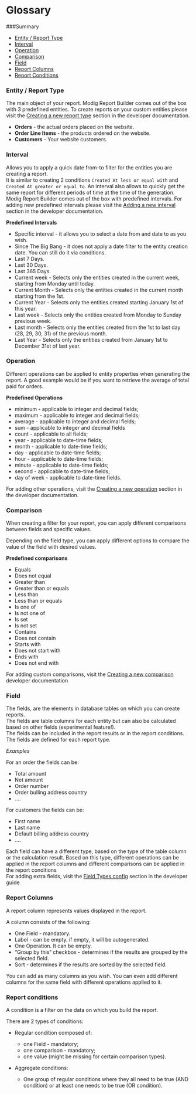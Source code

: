 # Glossary

###Summary

 - [Entity / Report Type](#entity--report-type)
 - [Interval](#interval)
 - [Operation](#operation)
 - [Comparison](#comparison)
 - [Field](#field)
 - [Report Columns](#report-columns)
 - [Report Conditions](#report-conditions)

<a id="entity--report-type"></a>
### Entity / Report Type
The main object of your report. Modig Report Builder comes out of the box with 3 predefined entities. To create reports on your custom entities please visit the [Creating a new report type](03-Developer-Guide.md#creating-a-new-report-type) section in the developer documentation.  

 - **Orders** - the actual orders placed on the website.
 - **Order Line Items** - the products ordered on the website.
 - **Customers** - Your website customers.

<a id="interval"></a>
### Interval 

Allows you to apply a quick date from-to filter for the entities you are creating a report.  
It is similar to creating 2 conditions `Created At less or equal with` and `Created At greater or equal to`.
An interval also allows to quickly get the same report for different periods of time at the time of the generation.
Modig Report Builder comes out of the box with predefined intervals. For adding new predefined intervals please visit the [Adding a new interval](03-Developer-Guide.md#adding-a-new-interval) section in the developer documentation.  

**Predefined Intervals**

- Specific interval - it allows you to select a date from and date to as you wish.
- Since The Big Bang - it does not apply a date filter to the entity creation date. You can still do it via conditions.
- Last 7 Days.
- Last 30 Days.
- Last 365 Days.
- Current week - Selects only the entities created in the current week, starting from Monday until today.
- Current Month - Selects only the entities created in the current month starting from the 1st.
- Current Year - Selects only the entities created starting January 1st of this year.
- Last week - Selects only the entities created from  Monday to Sunday previous week.
- Last month - Selects only the entities created from the 1st to last day (28, 29, 30, 31) of the previous month.
- Last Year - Selects only the entities created from January 1st to December 31st of last year.

<a id="operation"></a>
### Operation

Different operations can be applied to entity properties when generating the report. A good example would be if you want to retrieve the average of total paid for orders.

**Predefined Operations**
- minimum - applicable to integer and decimal fields;
- maximum - applicable to integer and decimal fields;
- average - applicable to integer and decimal fields;
- sum - applicable to integer and decimal fields
- count - applicable to all fields;
- year - applicable to date-time  fields;
- month - applicable to date-time  fields;
- day - applicable to date-time  fields;
- hour - applicable to date-time  fields;
- minute - applicable to date-time  fields;
- second - applicable to date-time  fields;
- day of week - applicable to date-time  fields.

For adding other operations, visit the [Creating a new operation](03-Developer-Guide.md#creating-a-new-operation) section in the developer documentation.

<a id="comparison"></a>
### Comparison

When creating a filter for your report, you can apply different comparisons between fields and specific values. 

Depending on the field type, you can apply different options to compare the value of the field with desired values.

**Predefined comparisons**

- Equals
- Does not equal
- Greater than
- Greater than or equals
- Less than
- Less than or equals
- Is one of
- Is not one of
- Is set
- Is not set
- Contains
- Does not contain
- Starts with
- Does not start with
- Ends with
- Does not end with

For adding custom comparisons, visit the [Creating a new comparison](03-Developer-Guide.md#creating-a-new-comparison) developer documentation

<a id="field"></a>
### Field

The fields, are the elements in database tables on which you can create reports.   
The fields are table columns for each entity but can also be calculated based on other fields (experimental feature!).  
The fields can be included in the report results or in the report conditions.
The fields are defined for each report type.  

*Examples*

For an order the fields can be:

- Total amount
- Net amount
- Order number
- Order bulling address country
- ….

For customers the fields can be:

- First name
- Last name
- Default billing address country
- ….

Each field can have a different type, based on the type of the table column or the calculation result. Based on this type, different operations can be applied in the report columns and different comparisons can be applied in the report conditions  
For adding extra fields, visit the [Field Types config](03-Developer-Guide.md#field-types-config) section in the developer guide

<a id="report-columns"></a>
### Report Columns

A report column represents values displayed in the report.

A column consists of the following:
- One Field - mandatory.
- Label - can be empty. if empty, it will be autogenerated.
- One Operation. It can be empty.
- “Group by this“ checkbox - determines if the results are grouped by the selected field.
- Sort - determines if the results are sorted by the selected field.

You can add as many columns as you wish. You can even add different columns for the same field with different operations applied to it.

<a id="report-conditions"></a>
### Report conditions

A condition is a filter on the data on which you build the report.

There are 2 types of conditions:
- Regular condition composed of: 
  - one Field - mandatory;
  - one comparison - mandatory;
  - one value (might be missing for certain comparison types).

- Aggregate conditions:
  - One group of regular conditions where they all need to be true (AND condition) or at least one needs to be true (OR condition).


